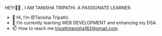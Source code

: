HEY!🙋‍♀️ , I AM TANISHA TRIPATHI.
A PASSIONATE LEARNER.


- 👋 Hi, I’m @Tanisha Tripathi.
- 🌱 I’m currently learning WEB DEVELOPMENT and enhancing my DSA.
- 📫 How to reach me tripathitanisha182@gmail.com.

<!---
Tanisha-Tripathi-26/Tanisha-Tripathi-26 is a ✨ special ✨ repository because its `README.md` (this file) appears on your GitHub profile.
You can click the Preview link to take a look at your changes.
--->
